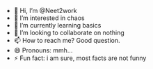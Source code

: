 - 👋 Hi, I’m @Neet2work
- 👀 I’m interested in chaos
- 🌱 I’m currently learning basics
- 💞️ I’m looking to collaborate on nothing
- 📫 How to reach me? Good question.
- 😄 Pronouns: mmh...
- ⚡ Fun fact: i am sure, most facts are not funny

<!---
Neet2work/Neet2work is a ✨ special ✨ repository because its `README.md` (this file) appears on your GitHub profile.
You can click the Preview link to take a look at your changes.
--->
